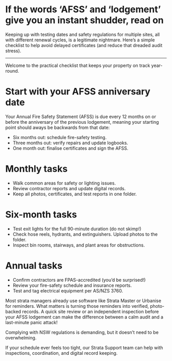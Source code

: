 # If the words ‘AFSS’ and ‘lodgement’ give you an instant shudder, read on

Keeping up with testing dates and safety regulations for multiple sites, all with different renewal cycles, is a legitimate nightmare. Here’s a simple checklist to help avoid delayed certificates (and reduce that dreaded audit stress).

---

Welcome to the practical checklist that keeps your property on track year-round.

# Start with your AFSS anniversary date

Your Annual Fire Safety Statement (AFSS) is due every 12 months on or before the anniversary of the previous lodgement, meaning your starting point should aways be backwards from that date:

- Six months out: schedule fire-safety testing.
- Three months out: verify repairs and update logbooks.
- One month out: finalise certificates and sign the AFSS.

# Monthly tasks

- Walk common areas for safety or lighting issues.
- Review contractor reports and update digital records.
- Keep all photos, certificates, and test reports in one folder.

# Six-month tasks

- Test exit lights for the full 90-minute duration (do not skimp!)
- Check hose reels, hydrants, and extinguishers. Upload photos to the folder.
- Inspect bin rooms, stairways, and plant areas for obstructions.

# Annual tasks

- Confirm contractors are FPAS-accredited (you’d be surprised!)
- Review your fire-safety schedule and insurance reports.
- Test and tag electrical equipment per AS/NZS 3760.

Most strata managers already use software like Strata Master or Urbanise for reminders. What matters is turning those reminders into verified, photo-backed records. A quick site review or an independent inspection before your AFSS lodgement can make the difference between a calm audit and a last-minute panic attack!

Complying with NSW regulations is demanding, but it doesn’t need to be overwhelming.

If your schedule ever feels too tight, our Strata Support team can help with inspections, coordination, and digital record keeping.
